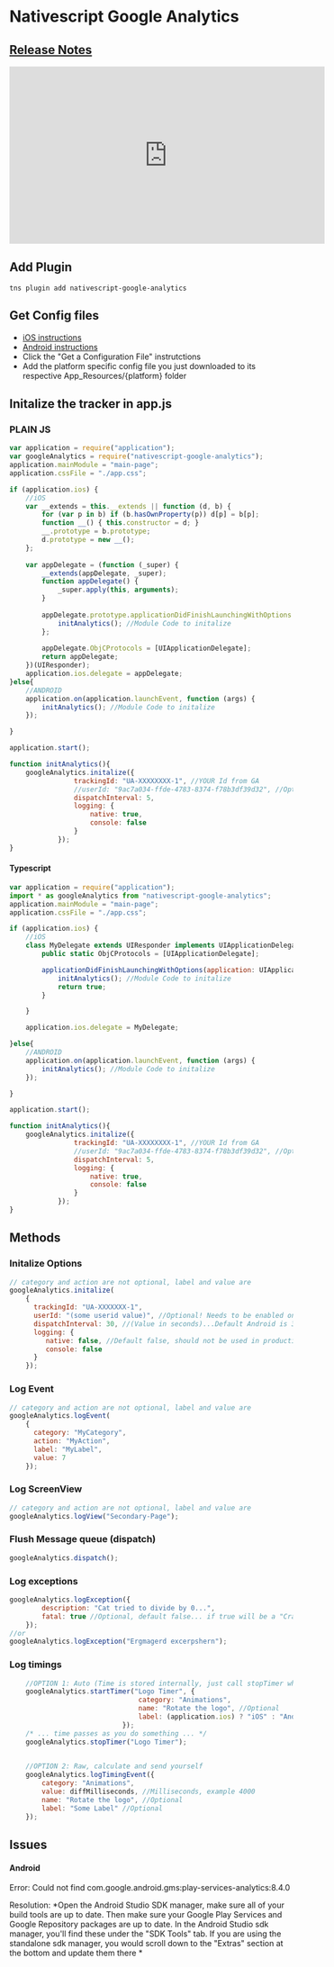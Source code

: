 # Nativescript Google Analytics #
## [Release Notes](https://github.com/sitefinitysteve/nativescript-googleanalytics) ##
<iframe width="560" height="315" src="https://www.youtube.com/embed/5xIlbvT7j2g" frameborder="0" allowfullscreen></iframe>

## Add Plugin ##
```
tns plugin add nativescript-google-analytics 
```

## Get Config files ##
* [iOS instructions](https://developers.google.com/analytics/devguides/collection/ios/v3/#initialize-analytics-for-your-app)
* [Android instructions](https://developers.google.com/analytics/devguides/collection/android/v4/#add-screen-tracking)
* Click the "Get a Configuration File" instrutctions
* Add the platform specific config file you just downloaded to its respective App_Resources/{platform} folder

## Initalize the tracker in app.js ##
### PLAIN JS ###
``` js
var application = require("application");
var googleAnalytics = require("nativescript-google-analytics");
application.mainModule = "main-page";
application.cssFile = "./app.css";

if (application.ios) {
    //iOS
    var __extends = this.__extends || function (d, b) {
        for (var p in b) if (b.hasOwnProperty(p)) d[p] = b[p];
        function __() { this.constructor = d; }
        __.prototype = b.prototype;
        d.prototype = new __();
    };
    
    var appDelegate = (function (_super) {
        __extends(appDelegate, _super);
        function appDelegate() {
            _super.apply(this, arguments);
        }
        
        appDelegate.prototype.applicationDidFinishLaunchingWithOptions = function (application, launchOptions) {
            initAnalytics(); //Module Code to initalize
        };
        
        appDelegate.ObjCProtocols = [UIApplicationDelegate];
        return appDelegate;
    })(UIResponder);
    application.ios.delegate = appDelegate;
}else{
    //ANDROID
    application.on(application.launchEvent, function (args) {
        initAnalytics(); //Module Code to initalize
    });

}

application.start();

function initAnalytics(){
    googleAnalytics.initalize({
                trackingId: "UA-XXXXXXXX-1", //YOUR Id from GA
                //userId: "9ac7a034-ffde-4783-8374-f78b3df39d32", //Optional
                dispatchInterval: 5,
                logging: {
                    native: true,
                    console: false
                }
            });
}

```

#### Typescript ###
```js
var application = require("application");
import * as googleAnalytics from "nativescript-google-analytics";
application.mainModule = "main-page";
application.cssFile = "./app.css";

if (application.ios) {
    //iOS
    class MyDelegate extends UIResponder implements UIApplicationDelegate {
        public static ObjCProtocols = [UIApplicationDelegate];

        applicationDidFinishLaunchingWithOptions(application: UIApplication, launchOptions: NSDictionary): boolean {
            initAnalytics(); //Module Code to initalize
            return true;
        }

    }

    application.ios.delegate = MyDelegate;

}else{
    //ANDROID
    application.on(application.launchEvent, function (args) {
        initAnalytics(); //Module Code to initalize
    });

}

application.start();

function initAnalytics(){
    googleAnalytics.initalize({
                trackingId: "UA-XXXXXXXX-1", //YOUR Id from GA
                //userId: "9ac7a034-ffde-4783-8374-f78b3df39d32", //Optional
                dispatchInterval: 5,
                logging: {
                    native: true,
                    console: false
                }
            });
}

```

## Methods ##
### Initalize Options ###
``` js
// category and action are not optional, label and value are
googleAnalytics.initalize(
    {
      trackingId: "UA-XXXXXXX-1",
      userId: "(some userid value)", //Optional! Needs to be enabled on the tracking account: https://support.google.com/analytics/answer/3123666#FindTheUserID
      dispatchInterval: 30, //(Value in seconds)...Default Android is 30 minutes, default iOS is 2 minutes (120 seconds).  Disable by setting to 0.
      logging: {
         native: false, //Default false, should not be used in production
         console: false   
      }
    });
```

### Log Event ###
``` js
// category and action are not optional, label and value are
googleAnalytics.logEvent(
    {
      category: "MyCategory",
      action: "MyAction",
      label: "MyLabel",
      value: 7
    });
```

### Log ScreenView ###
``` js
// category and action are not optional, label and value are
googleAnalytics.logView("Secondary-Page");
```

### Flush Message queue (dispatch)  ###
``` js
googleAnalytics.dispatch();
```

### Log exceptions  ###
``` js
googleAnalytics.logException({
        description: "Cat tried to divide by 0...",
        fatal: true //Optional, default false... if true will be a "Crash" in GA.  False is an "Exception"
    });
//or
googleAnalytics.logException("Ergmagerd excerpshern");
```

### Log timings  ###
``` js
    //OPTION 1: Auto (Time is stored internally, just call stopTimer when you're done)
    googleAnalytics.startTimer("Logo Timer", {
                                category: "Animations",
                                name: "Rotate the logo", //Optional
                                label: (application.ios) ? "iOS" : "Android"  //Optional
                            });
    /* ... time passes as you do something ... */
    googleAnalytics.stopTimer("Logo Timer");
    

    //OPTION 2: Raw, calculate and send yourself
    googleAnalytics.logTimingEvent({
        category: "Animations",
        value: diffMilliseconds, //Milliseconds, example 4000
        name: "Rotate the logo", //Optional
        label: "Some Label" //Optional
    }); 
```

## Issues
#### Android
Error: Could not find com.google.android.gms:play-services-analytics:8.4.0

Resolution:
*Open the Android Studio SDK manager, make sure all of your build tools are up to date. Then make sure your Google Play Services and Google Repository packages are up to date. In the Android Studio sdk manager, you'll find these under the "SDK Tools" tab. If you are using the standalone sdk manager, you would scroll down to the "Extras" section at the bottom and update them there 
*
